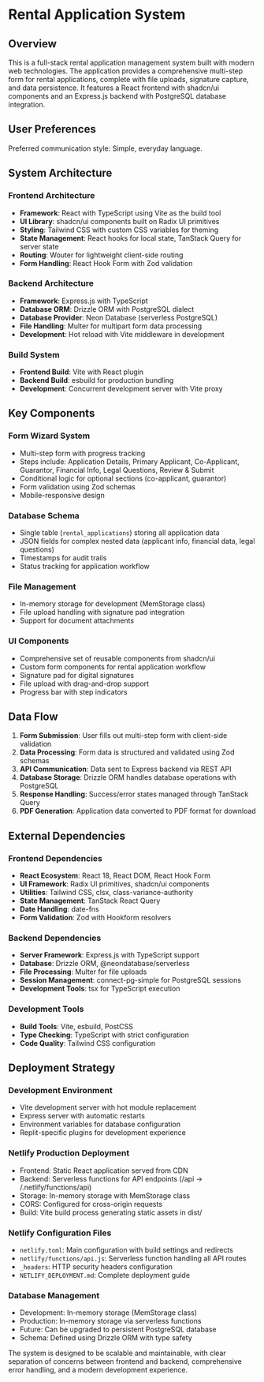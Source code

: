 # Rental Application System

## Overview

This is a full-stack rental application management system built with modern web technologies. The application provides a comprehensive multi-step form for rental applications, complete with file uploads, signature capture, and data persistence. It features a React frontend with shadcn/ui components and an Express.js backend with PostgreSQL database integration.

## User Preferences

Preferred communication style: Simple, everyday language.

## System Architecture

### Frontend Architecture
- **Framework**: React with TypeScript using Vite as the build tool
- **UI Library**: shadcn/ui components built on Radix UI primitives
- **Styling**: Tailwind CSS with custom CSS variables for theming
- **State Management**: React hooks for local state, TanStack Query for server state
- **Routing**: Wouter for lightweight client-side routing
- **Form Handling**: React Hook Form with Zod validation

### Backend Architecture
- **Framework**: Express.js with TypeScript
- **Database ORM**: Drizzle ORM with PostgreSQL dialect
- **Database Provider**: Neon Database (serverless PostgreSQL)
- **File Handling**: Multer for multipart form data processing
- **Development**: Hot reload with Vite middleware in development

### Build System
- **Frontend Build**: Vite with React plugin
- **Backend Build**: esbuild for production bundling
- **Development**: Concurrent development server with Vite proxy

## Key Components

### Form Wizard System
- Multi-step form with progress tracking
- Steps include: Application Details, Primary Applicant, Co-Applicant, Guarantor, Financial Info, Legal Questions, Review & Submit
- Conditional logic for optional sections (co-applicant, guarantor)
- Form validation using Zod schemas
- Mobile-responsive design

### Database Schema
- Single table (`rental_applications`) storing all application data
- JSON fields for complex nested data (applicant info, financial data, legal questions)
- Timestamps for audit trails
- Status tracking for application workflow

### File Management
- In-memory storage for development (MemStorage class)
- File upload handling with signature pad integration
- Support for document attachments

### UI Components
- Comprehensive set of reusable components from shadcn/ui
- Custom form components for rental application workflow
- Signature pad for digital signatures
- File upload with drag-and-drop support
- Progress bar with step indicators

## Data Flow

1. **Form Submission**: User fills out multi-step form with client-side validation
2. **Data Processing**: Form data is structured and validated using Zod schemas
3. **API Communication**: Data sent to Express backend via REST API
4. **Database Storage**: Drizzle ORM handles database operations with PostgreSQL
5. **Response Handling**: Success/error states managed through TanStack Query
6. **PDF Generation**: Application data converted to PDF format for download

## External Dependencies

### Frontend Dependencies
- **React Ecosystem**: React 18, React DOM, React Hook Form
- **UI Framework**: Radix UI primitives, shadcn/ui components
- **Utilities**: Tailwind CSS, clsx, class-variance-authority
- **State Management**: TanStack React Query
- **Date Handling**: date-fns
- **Form Validation**: Zod with Hookform resolvers

### Backend Dependencies
- **Server Framework**: Express.js with TypeScript support
- **Database**: Drizzle ORM, @neondatabase/serverless
- **File Processing**: Multer for file uploads
- **Session Management**: connect-pg-simple for PostgreSQL sessions
- **Development Tools**: tsx for TypeScript execution

### Development Tools
- **Build Tools**: Vite, esbuild, PostCSS
- **Type Checking**: TypeScript with strict configuration
- **Code Quality**: Tailwind CSS configuration

## Deployment Strategy

### Development Environment
- Vite development server with hot module replacement
- Express server with automatic restarts
- Environment variables for database configuration
- Replit-specific plugins for development experience

### Netlify Production Deployment
- Frontend: Static React application served from CDN
- Backend: Serverless functions for API endpoints (/api -> /.netlify/functions/api)
- Storage: In-memory storage with MemStorage class
- CORS: Configured for cross-origin requests
- Build: Vite build process generating static assets in dist/

### Netlify Configuration Files
- `netlify.toml`: Main configuration with build settings and redirects
- `netlify/functions/api.js`: Serverless function handling all API routes
- `_headers`: HTTP security headers configuration
- `NETLIFY_DEPLOYMENT.md`: Complete deployment guide

### Database Management
- Development: In-memory storage (MemStorage class)
- Production: In-memory storage via serverless functions
- Future: Can be upgraded to persistent PostgreSQL database
- Schema: Defined using Drizzle ORM with type safety

The system is designed to be scalable and maintainable, with clear separation of concerns between frontend and backend, comprehensive error handling, and a modern development experience.